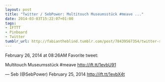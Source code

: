 ```yaml
---
layout: post
title: "Twitter / SebPower: Multitouch Museumsstück #meave ..."
date: 2014-03-03T15:22:07+01:00
tags:
- IFTTT
- Pinboard
- Twitter
tumblr_url: http://fabiantheblind.tumblr.com/post/78439567354/twitter-sebpower-multitouch-museumsstuck-meave
---
```

February 26, 2014 at 08:26AM
Favorite tweet:

Multitouch Museumsstück #meave http://ift.tt/1evbU91

— Seb (@SebPower) February 25, 2014
http://ift.tt/1evbX4t

